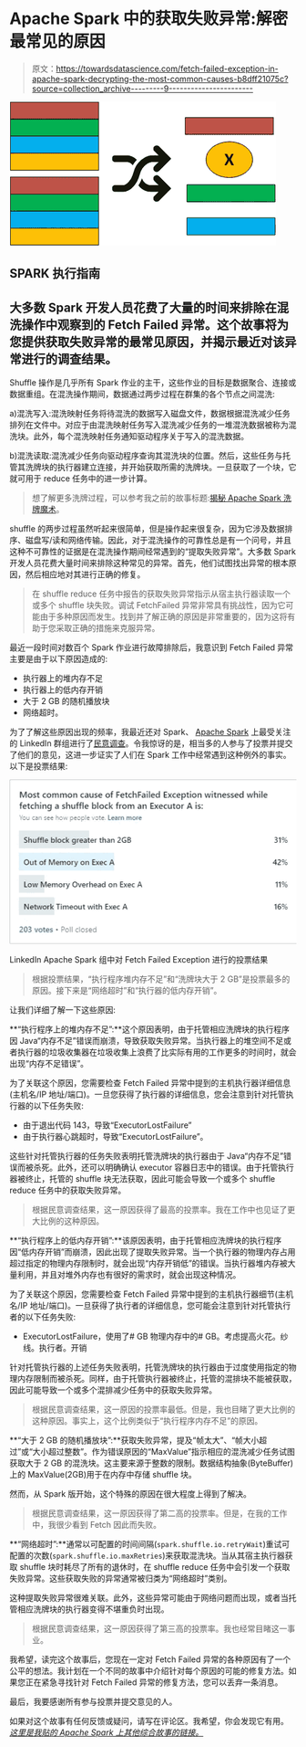 # Apache Spark 中的获取失败异常:解密最常见的原因

> 原文：<https://towardsdatascience.com/fetch-failed-exception-in-apache-spark-decrypting-the-most-common-causes-b8dff21075c?source=collection_archive---------9----------------------->

![](img/a76c8cf18106532a35f21fa6c9406f34.png)

## SPARK 执行指南

## 大多数 Spark 开发人员花费了大量的时间来排除在混洗操作中观察到的 Fetch Failed 异常。这个故事将为您提供获取失败异常的最常见原因，并揭示最近对该异常进行的调查结果。

Shuffle 操作是几乎所有 Spark 作业的主干，这些作业的目标是数据聚合、连接或数据重组。在混洗操作期间，数据通过两步过程在群集的各个节点之间混洗:

a)混洗写入:混洗映射任务将待混洗的数据写入磁盘文件，数据根据混洗减少任务排列在文件中。对应于由混洗映射任务写入混洗减少任务的一堆混洗数据被称为混洗块。此外，每个混洗映射任务通知驱动程序关于写入的混洗数据。

b)混洗读取:混洗减少任务向驱动程序查询其混洗块的位置。然后，这些任务与托管其洗牌块的执行器建立连接，并开始获取所需的洗牌块。一旦获取了一个块，它就可用于 reduce 任务中的进一步计算。

> 想了解更多洗牌过程，可以参考我之前的故事标题:[揭秘 Apache Spark 洗牌魔术](https://medium.com/swlh/revealing-apache-spark-shuffling-magic-b2c304306142)。

shuffle 的两步过程虽然听起来很简单，但是操作起来很复杂，因为它涉及数据排序、磁盘写/读和网络传输。因此，对于混洗操作的可靠性总是有一个问号，并且这种不可靠性的证据是在混洗操作期间经常遇到的“提取失败异常”。大多数 Spark 开发人员花费大量时间来排除这种常见的异常。首先，他们试图找出异常的根本原因，然后相应地对其进行正确的修复。

> 在 shuffle reduce 任务中报告的获取失败异常指示从宿主执行器读取一个或多个 shuffle 块失败。调试 FetchFailed 异常非常具有挑战性，因为它可能由于多种原因而发生。找到并了解正确的原因是非常重要的，因为这将有助于您采取正确的措施来克服异常。

最近一段时间对数百个 Spark 作业进行故障排除后，我意识到 Fetch Failed 异常主要是由于以下原因造成的:

*   执行器上的堆内存不足
*   执行器上的低内存开销
*   大于 2 GB 的随机播放块
*   网络超时。

为了了解这些原因出现的频率，我最近还对 Spark、 [Apache Spark](https://www.linkedin.com/groups/7403611/) 上最受关注的 LinkedIn 群组进行了[民意调查](https://www.linkedin.com/feed/update/urn:li:activity:6699000104633860096)。令我惊讶的是，相当多的人参与了投票并提交了他们的意见，这进一步证实了人们在 Spark 工作中经常遇到这种例外的事实。以下是投票结果:

![](img/786a23aa0bf30828edf5c1ebaeb64b3b.png)

LinkedIn Apache Spark 组中对 Fetch Failed Exception 进行的投票结果

> 根据投票结果，“执行程序堆内存不足”和“洗牌块大于 2 GB”是投票最多的原因。接下来是“网络超时”和“执行器的低内存开销”。

让我们详细了解一下这些原因:

**“执行程序上的堆内存不足”:**这个原因表明，由于托管相应洗牌块的执行程序因 Java“内存不足”错误而崩溃，导致获取失败异常。当执行器上的堆空间不足或者执行器的垃圾收集器在垃圾收集上浪费了比实际有用的工作更多的时间时，就会出现“内存不足错误”。

为了关联这个原因，您需要检查 Fetch Failed 异常中提到的主机执行器详细信息(主机名/IP 地址/端口)。一旦您获得了执行器的详细信息，您会注意到针对托管执行器的以下任务失败:

*   由于退出代码 143，导致“ExecutorLostFailure”
*   由于执行器心跳超时，导致“ExecutorLostFailure”。

这些针对托管执行器的任务失败表明托管洗牌块的执行器由于 Java“内存不足”错误而被杀死。此外，还可以明确确认 executor 容器日志中的错误。由于托管执行器被终止，托管的 shuffle 块无法获取，因此可能会导致一个或多个 shuffle reduce 任务中的获取失败异常。

> 根据民意调查结果，这一原因获得了最高的投票率。我在工作中也见证了更大比例的这种原因。

**“执行程序上的低内存开销”:**该原因表明，由于托管相应洗牌块的执行程序因“低内存开销”而崩溃，因此出现了提取失败异常。当一个执行器的物理内存占用超过指定的物理内存限制时，就会出现“内存开销低”的错误。当执行器堆内存被大量利用，并且对堆外内存也有很好的需求时，就会出现这种情况。

为了关联这个原因，您需要检查 Fetch Failed 异常中提到的主机执行器细节(主机名/IP 地址/端口)。一旦获得了执行者的详细信息，您可能会注意到针对托管执行者的以下任务失败:

*   ExecutorLostFailure，使用了# GB 物理内存中的# GB。考虑提高火花。纱线。执行者。开销

针对托管执行器的上述任务失败表明，托管洗牌块的执行器由于过度使用指定的物理内存限制而被杀死。同样，由于托管执行器被终止，托管的混排块不能被获取，因此可能导致一个或多个混排减少任务中的获取失败异常。

> 根据民意调查结果，这一原因的投票率最低。但是，我也目睹了更大比例的这种原因。事实上，这个比例类似于“执行程序内存不足”的原因。

**“大于 2 GB 的随机播放块”:**获取失败异常，提及“帧太大”、“帧大小超过”或“大小超过整数”。作为错误原因的“MaxValue”指示相应的混洗减少任务试图获取大于 2 GB 的混洗块。这主要来源于整数的限制。数据结构抽象(ByteBuffer)上的 MaxValue(2GB)用于在内存中存储 shuffle 块。

然而，从 Spark 版开始，这个特殊的原因在很大程度上得到了解决。

> 根据民意调查结果，这一原因获得了第二高的投票率。但是，在我的工作中，我很少看到 Fetch 因此而失败。

**“网络超时”:**通常以可配置的时间间隔(`spark.shuffle.io.retryWait`)重试可配置的次数(`spark.shuffle.io.maxRetries`)来获取混洗块。当从其宿主执行器获取 shuffle 块时耗尽了所有的退休时，在 shuffle reduce 任务中会引发一个获取失败异常。这些获取失败的异常通常被归类为“网络超时”类别。

这种提取失败异常很难关联。此外，这些异常可能由于网络问题而出现，或者当托管相应洗牌块的执行器变得不堪重负时出现。

> 根据民意调查结果，这一原因获得了第三高的投票率。我也经常目睹这一事业。

我希望，读完这个故事后，您现在一定对 Fetch Failed 异常的各种原因有了一个公平的想法。我计划在一个不同的故事中介绍针对每个原因的可能的修复方法。如果您正在紧急寻找针对 Fetch Failed 异常的修复方法，您可以丢弃一条消息。

最后，我要感谢所有参与投票并提交意见的人。

如果对这个故事有任何反馈或疑问，请写在评论区。我希望，你会发现它有用。 [*这里是我贴的 Apache Spark 上其他综合故事的链接。*](https://medium.com/@ajaygupta.hbti)